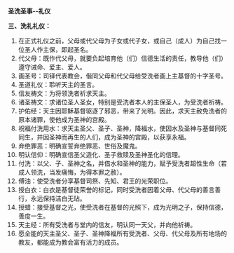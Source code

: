 **圣洗圣事--礼仪**

**三、洗礼礼仪：**

1. 在正式礼仪之前，父母或代父母为子女或代子女，或自己（成人）为自己找一位圣人作主保，即起圣名。
2. 代父母：既作代父母，就要负起培育他（们）信德生活的责任，教导他（们）遵守诫命、爱主、爱人。
3. 画圣号：司铎代表教会，偕同父母和代父母给受洗者画上主基督的十字圣号。
4. 圣道礼仪：聆听天主的圣言。
5. 信友祷文：为将领洗者祈求天主。
6. 诸圣祷文：求诸位圣人圣女，特别是受洗者本人的主保圣人，为受洗者祈祷。
7. 护佑经：天主因耶稣基督驱逐了邪恶，带来了光明。因此，求天主赦免洗者的原本诸罪，使他成为圣神的宫殿。
8. 祝福付洗用水：求天主圣父、圣子、圣神，降福水，使因水及圣神与基督同死同生，并因圣神而再生的人们，成为圣神的宫殿，以获享永福。
9. 弃绝罪恶：明确宣誓弃绝罪恶、世俗及魔鬼。
10. 明认信仰：明确宣信圣父造化、圣子救赎及圣神圣化的信理。
11. 付洗：以父、子、圣神之名，并借水和圣神的能力，赋予受洗者超性生命（若成人领洗，当发痛悔，为得本罪之赦）。
12. 傅油：使受洗者分享基督司祭、先知、君王的光荣职位。
13. 授白衣：白衣是基督徒荣誉的标记，同时受洗者因着父母、代父母的善言善行，永远保持洁白无玷。
14. 授蜡：接受基督之光，使受洗者在基督的光照下，成为光明之子，保持信德，善度一生。
15. 天主经：所有受洗者与堂内的信友，明认同一天父，并向他祈祷。
16. 愿全能的天主圣父、圣子、圣神降福所有受洗者、父母、代父母及所有地场的教友，都能成为教会富有活力的成员。